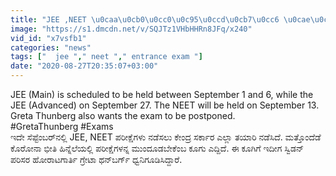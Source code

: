 ```yaml
---
title: "JEE ,NEET \u0caa\u0cb0\u0cc0\u0c95\u0ccd\u0cb7\u0cc6 \u0cae\u0cc1\u0c82\u0ca6\u0cc2\u0ca1\u0cbf \u0c8e\u0c82\u0ca6\u0cc1 \u0cb5\u0cbf\u0ca6\u0ccd\u0caf\u0cbe\u0cb0\u0ccd\u0ca5\u0cbf\u0c97\u0cb3 \u0caa\u0cb0 \u0ca8\u0cbf\u0c82\u0ca4 Greta Thunberg Oneindia Kannada"
image: "https://s1.dmcdn.net/v/SQJTz1VHbHHRn8JFq/x240"
vid_id: "x7vsfb1"
categories: "news"
tags: ["  jee "," neet "," entrance exam "]
date: "2020-08-27T20:35:07+03:00"
---
```

JEE (Main) is scheduled to be held between September 1 and 6, while the JEE (Advanced) on September 27. The NEET will be held on September 13. Greta Thunberg also wants the exam to be postponed.  <br>#GretaThunberg #Exams  <br>ಇದೇ ಸೆಪ್ಟೆಂಬರ್‌ನಲ್ಲಿ JEE, NEET ಪರೀಕ್ಷೆಗಳು ನಡೆಸಲು ಕೇಂದ್ರ ಸರ್ಕಾರ ಎಲ್ಲಾ ತಯಾರಿ ನಡೆಸಿದೆ. ಮತ್ತೊಂದೆಡೆ ಕೊರೋನಾ ಭೀತಿ ಹಿನ್ನೆಲೆಯಲ್ಲಿ ಪರೀಕ್ಷೆಗಳನ್ನ ಮುಂದೂಡಬೇಕೆಂಬ ಕೂಗು ಎದ್ದಿದೆ. ಈ ಕೂಗಿಗೆ ಇದೀಗ ಸ್ವಿಡನ್‌ ಪರಿಸರ ಹೋರಾಟಗಾರ್ತಿ ಗ್ರೇಟಾ ಥನ್‍ಬರ್ಗ್ ಧ್ವನಿಗೂಡಿಸಿದ್ದಾರೆ.  <br>
